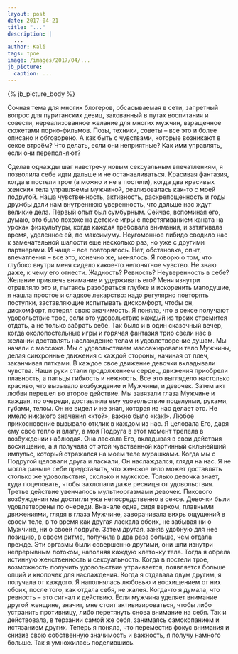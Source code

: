 ```yaml
---
layout: post
date: 2017-04-21
title: "..."
description: |
  ...
author: Kali
tags: трое
image: /images/2017/04/...
jb_picture:
  caption: ...
---
```


{% jb_picture_body %}

Сочная тема для многих блогеров, обсасываемая в сети, запретный вопрос для пуританских девиц, закованный в путах воспитания и совести, нереализованное желание для многих мужчин, взращенное сюжетами порно-фильмов. Позы, техники, советы – все это и более описано и обговорено. А как быть с чувствами, которые возникают в сексе втроём? Что делать, если они неприятные? Как ими управлять, если они переполняют?

<!--more-->

Сделав однажды шаг навстречу новым сексуальным впечатлениям, я позволила себе идти дальше и не останавливаться. Красивая фантазия, когда в постели трое (а можно и не в постели), когда два красивых женских тела управляемы мужчиной, реализовалась как-то с моей подругой. Наша чувственность, активность, раскрепощенность и годы дружбы дали нам внутреннюю уверенность, что дальше нас ждут великие дела.
Первый опыт был сумбурным. Сейчас, вспоминая его, думаю, это было похоже на детские игры с перетягиванием каната на уроках физкультуры, когда каждая требовала внимания, и затягивала время, уделенное ей, по максимуму. Неугомонное либидо сводило нас к замечательной шалости еще несколько раз, но уже с другими партнерами. И чаще – все повторялось. Нет, обстановка, опыт, впечатления – все это, конечно же, менялось. Я говорю о том, что глубоко внутри меня сидело какое-то непонятное чувство. Не знаю даже, к чему его отнести. Жадность? Ревность? Неуверенность в себе? Желание привлечь внимание и удерживать его?
Меня изнутри отравляло это и, пытаясь разобраться глубже и искоренить малодушие, я нашла простое и сладкое лекарство: надо регулярно повторять поступки, заставляющие испытывать дискомфорт, чтобы он, дискомфорт, потерял свою значимость. Я поняла, что в сексе получают удовольствие трое, если это удовольствие каждый из троих стремится отдать, а не только забрать себе.
Так было и в один сказочный вечер, когда околопостельные игры и горячая фантазия трио свели нас в желании доставлять наслаждение телам и удовлетворение душам.
Мы начали с массажа. Мы с удовольствием массажировали тело Мужчины, делая синхронные движения с каждой стороны, начиная от плеч, заканчивая пятками. В каждое свое движение девочки вкладывали чувства. Наши руки стали продолжением сердец, движения приобрели плавность, а пальцы гибкость и нежность. Все это выглядело настолько красиво, что вызывало возбуждение и Мужчины, и девочек.
Затем акт любви перешел во второе действие. Мы завязали глаза Мужчине и каждая, по очереди, доставляла ему удовольствие поцелуями, руками, губами, телом. Он не видел и не знал, которая из нас делает это. Не имело никакого значения «кто?», важно было «как!». Любое прикосновение вызывало отклик в каждом из нас. Я целовала Его, даря ему свое тепло и влагу, а моя Подруга в этот момент трепела в возбуждении наблюдая. Она ласкала Его, вкладывая в свои действия восхищение, а я получала от этой чувственной картинный сильнейший импульс, который отражался на моем теле мурашками. Когда мы с Подругой целовали друга и ласкали, Он наслаждался, глядя на нас. Я не могла раньше себе представить, что женское тело может доставлять столько же удовольствия, сколько и мужское. Только девочка знает, куда поцеловать, чтобы захлопали даже ресницы от удовольствия.
Третье действие увенчалось мультиоргазмами девочек. Пикового возбуждения мы достигли уже непосредственно в сексе. Девочки были удовлетворены по очереди. Вначале одна, сидя верхом, плавными движениями, глядя в глаза Мужчине, заворачивала вихрь ощущений в своем теле, в то время как другая ласкала обоих, не забывая ни о Мужчине, ни о своей подруге. Затем другая, заняв удобную для нее позицию, в своем ритме, получила в два раза больше, чем отдала прежде. Эти оргазмы были совершенно другими, они шли изнутри непрерывным потоком, наполняя каждую клеточку тела. Тогда я обрела истинную женственность и сексуальность.
Когда в постели трое, возможность получить удовольствие утраивается, появляется больше опций и кнопочек для наслаждения. Когда я отдавала двум другим, я получала от каждого. Я наполнялась любовью и восхищением от них обоих, после того, как отдала себя, не жалея.
Когда-то я думала, что ревность – это сигнал к действию. Если мужчина уделяет внимание другой женщине, значит, мне стоит активизироваться, чтобы либо устранить противницу, либо перетянуть снова внимание на себя. Так и действовала, в терзании самой же себя, занимаясь самокопанием и истязанием других. Теперь я поняла, что переместив фокус внимания и снизив свою собственную значимость и важность, я  получу намного больше. Так я умножилась поделившись.
